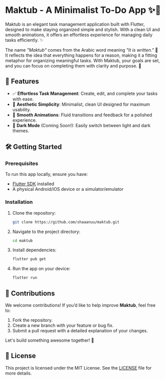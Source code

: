 # Maktub - A Minimalist To-Do App ✨📝

Maktub is an elegant task management application built with Flutter, designed to make staying organized simple and stylish. With a clean UI and smooth animations, it offers an effortless experience for managing daily tasks efficiently. ✨

The name _"Maktub"_ comes from the Arabic word meaning _"It is written."_ 📝 It reflects the idea that everything happens for a reason, making it a fitting metaphor for organizing meaningful tasks. With Maktub, your goals are set, and you can focus on completing them with clarity and purpose. 🎯

## 🚀 Features

- ✅ **Effortless Task Management**: Create, edit, and complete your tasks with ease.
- 🎨 **Aesthetic Simplicity**: Minimalist, clean UI designed for maximum usability.
- 💨 **Smooth Animations**: Fluid transitions and feedback for a polished experience.
- 🌙 **Dark Mode** (Coming Soon!): Easily switch between light and dark themes.

## 🛠 Getting Started

### Prerequisites

To run this app locally, ensure you have:

- [Flutter SDK](https://flutter.dev/docs/get-started/install) installed
- A physical Android/iOS device or a simulator/emulator

### Installation

1. Clone the repository:

   ```bash
   git clone https://github.com/shaaanuu/maktub.git
   ```

2. Navigate to the project directory:

   ```bash
   cd maktub
   ```

3. Install dependencies:

   ```bash
   flutter pub get
   ```

4. Run the app on your device:

   ```bash
   flutter run
   ```

## 🤝 Contributions

We welcome contributions! If you’d like to help improve **Maktub**, feel free to:

1. Fork the repository.
2. Create a new branch with your feature or bug fix.
3. Submit a pull request with a detailed explanation of your changes.

Let's build something awesome together! 🚀

## 📄 License

This project is licensed under the MIT License. See the [LICENSE](LICENSE) file for more details.

